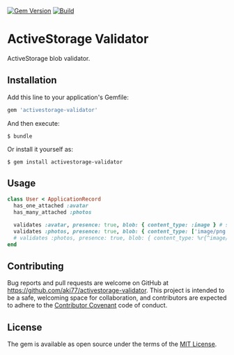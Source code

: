 [![Gem Version](https://badge.fury.io/rb/activestorage-validator.svg)](https://rubygems.org/gems/activestorage-validator)
[![Build](https://github.com/aki77/activestorage-validator/workflows/Build/badge.svg)](https://github.com/aki77/activestorage-validator/actions)

# ActiveStorage Validator

ActiveStorage blob validator.

## Installation

Add this line to your application's Gemfile:

```ruby
gem 'activestorage-validator'
```

And then execute:

    $ bundle

Or install it yourself as:

    $ gem install activestorage-validator

## Usage

```ruby
class User < ApplicationRecord
  has_one_attached :avatar
  has_many_attached :photos

  validates :avatar, presence: true, blob: { content_type: :image } # supported options: :image, :audio, :video, :text
  validates :photos, presence: true, blob: { content_type: ['image/png', 'image/jpg', 'image/jpeg'], size_range: 1..5.megabytes }
  # validates :photos, presence: true, blob: { content_type: %r{^image/}, size_range: 1..5.megabytes }
end
```

## Contributing

Bug reports and pull requests are welcome on GitHub at https://github.com/aki77/activestorage-validator. This project is intended to be a safe, welcoming space for collaboration, and contributors are expected to adhere to the [Contributor Covenant](http://contributor-covenant.org) code of conduct.

## License

The gem is available as open source under the terms of the [MIT License](https://opensource.org/licenses/MIT).
